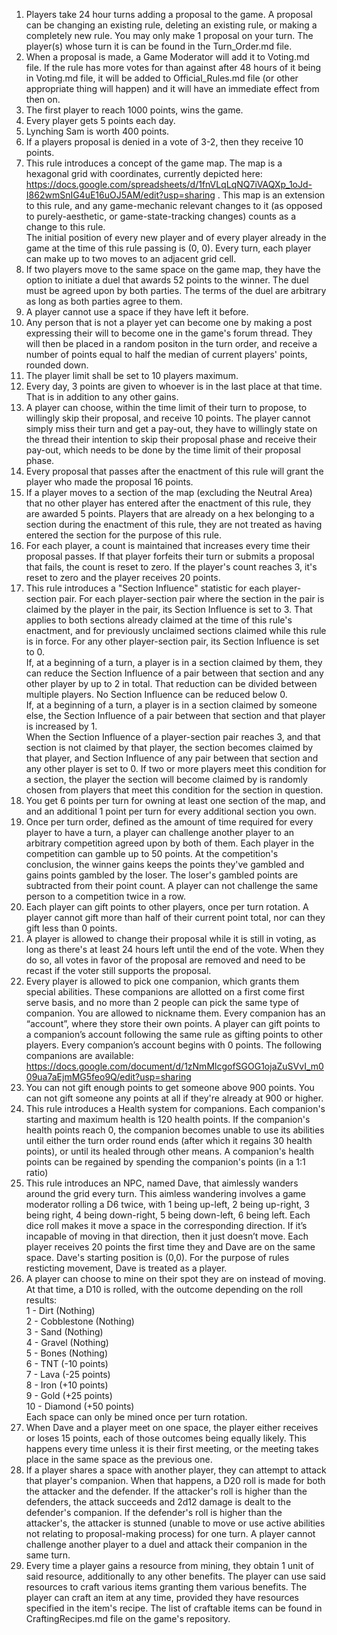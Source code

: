 1. Players take 24 hour turns adding a proposal to the game. A proposal can be changing an existing rule, deleting an existing rule, or making a completely new rule. You may only make 1 proposal on your turn. The player(s) whose turn it is can be found in the Turn_Order.md file.  
2. When a proposal is made, a Game Moderator will add it to Voting.md file. If the rule has more votes for than against after 48 hours of it being in Voting.md file, it will be added to Official_Rules.md file (or other appropriate thing will happen) and it will have an immediate effect from then on.  
3. The first player to reach 1000 points, wins the game.
4. Every player gets 5 points each day.
5. Lynching Sam is worth 400 points.
6. If a players proposal is denied in a vote of 3-2, then they receive 10 points.
7. This rule introduces a concept of the game map. The map is a hexagonal grid with coordinates, currently depicted here: https://docs.google.com/spreadsheets/d/1fnVLqLqNQ7iVAQXp_1oJd-I862wmSnIG4uE16uOJ5AM/edit?usp=sharing . This map is an extension to this rule, and any game-mechanic relevant changes to it (as opposed to purely-aesthetic, or game-state-tracking changes) counts as a change to this rule.  
 The initial position of every new player and of every player already in the game at the time of this rule passing is (0, 0). Every turn, each player can make up to two moves to an adjacent grid cell.
8. If two players move to the same space on the game map, they have the option to initiate a duel that awards 52 points to the winner. The duel must be agreed upon by both parties. The terms of the duel are arbitrary as long as both parties agree to them.
9. A player cannot use a space if they have left it before.
10. Any person that is not a player yet can become one by making a post expressing their will to become one in the game's forum thread. They will then be placed in a random positon in the turn order, and receive a number of points equal to half the median of current players' points, rounded down.
11. The player limit shall be set to 10 players maximum.
12. Every day, 3 points are given to whoever is in the last place at that time. That is in addition to any other gains.
13. A player can choose, within the time limit of their turn to propose, to willingly skip their proposal, and receive 10 points. The player cannot simply miss their turn and get a pay-out, they have to willingly state on the thread their intention to skip their proposal phase and receive their pay-out, which needs to be done by the time limit of their proposal phase.
14. Every proposal that passes after the enactment of this rule will grant the player who made the proposal 16 points.
15. If a player moves to a section of the map (excluding the Neutral Area) that no other player has entered after the enactment of this rule, they are awarded 5 points. Players that are already on a hex belonging to a section during the enactment of this rule, they are not treated as having entered the section for the purpose of this rule.
16. For each player, a count is maintained that increases every time their proposal passes. If that player forfeits their turn or submits a proposal that fails, the count is reset to zero. If the player's count reaches 3, it's reset to zero and the player receives 20 points.
17. This rule introduces a "Section Influence" statistic for each player-section pair. For each player-section pair where the section in the pair is claimed by the player in the pair, its Section Influence is set to 3. That applies to both sections already claimed at the time of this rule's enactment, and for previously unclaimed sections claimed while this rule is in force. For any other player-section pair, its Section Influence is set to 0.  
 If, at a beginning of a turn, a player is in a section claimed by them, they can reduce the Section Influence of a pair between that section and any other player by up to 2 in total. That reduction can be divided between multiple players. No Section Influence can be reduced below 0.  
 If, at a beginning of a turn, a player is in a section claimed by someone else, the Section Influence of a pair between that section and that player is increased by 1.  
 When the Section Influence of a player-section pair reaches 3, and that section is not claimed by that player, the section becomes claimed by that player, and Section Influence of any pair between that section and any other player is set to 0. If two or more players meet this condition for a section, the player the section will become claimed by is randomly chosen from players that meet this condition for the section in question.
18. You get 6 points per turn for owning at least one section of the map, and and an additional 1 point per turn for every additional section you own.
19. Once per turn order, defined as the amount of time required for every player to have a turn, a player can challenge another player to an arbitrary competition agreed upon by both of them. Each player in the competition can gamble up to 50 points. At the competition's conclusion, the winner gains keeps the points they've gambled and gains points gambled by the loser. The loser's gambled points are subtracted from their point count. A player can not challenge the same person to a competition twice in a row.
20. Each player can gift points to other players, once per turn rotation. A player cannot gift more than half of their current point total, nor can they gift less than 0 points.
21. A player is allowed to change their proposal while it is still in voting, as long as there's at least 24 hours left until the end of the vote. When they do so, all votes in favor of the proposal are removed and need to be recast if the voter still supports the proposal.
22. Every player is allowed to pick one companion, which grants them special abilities. These companions are allotted on a first come first serve basis, and no more than 2 people can pick the same type of companion. You are allowed to nickname them. Every companion has an “account”, where they store their own points. A player can gift points to a companion’s account following the same rule as gifting points to other players. Every companion’s account begins with 0 points. The following companions are available: https://docs.google.com/document/d/1zNmMlcgofSGOG1ojaZuSVvI_m009ua7aEjmMG5feo9Q/edit?usp=sharing
23. You can not gift enough points to get someone above 900 points. You can not gift someone any points at all if they're already at 900 or higher.
24. This rule introduces a Health system for companions. Each companion's starting and maximum health is 120 health points. If the companion's health points reach 0, the companion becomes unable to use its abilities until either the turn order round ends (after which it regains 30 health points), or until its healed through other means. A companion's health points can be regained by spending the companion's points (in a 1:1 ratio)
25. This rule introduces an NPC, named Dave, that aimlessly wanders around the grid every turn. This aimless wandering involves a game moderator rolling a D6 twice, with 1 being up-left, 2 being up-right, 3 being right, 4 being down-right, 5 being down-left, 6 being left. Each dice roll makes it move a space in the corresponding direction. If it’s incapable of moving in that direction, then it just doesn’t move. Each player receives 20 points the first time they and Dave are on the same space. Dave's starting position is (0,0). For the purpose of rules resticting movement, Dave is treated as a player.
26. A player can choose to mine on their spot they are on instead of moving. At that time, a D10 is rolled, with the outcome depending on the roll results:  
 1 - Dirt (Nothing)  
 2 - Cobblestone (Nothing)  
 3 - Sand (Nothing)  
 4 - Gravel (Nothing)  
 5 - Bones (Nothing)  
 6 - TNT (-10 points)  
 7 - Lava (-25 points)  
 8 - Iron (+10 points)  
 9 - Gold (+25 points)  
 10 - Diamond (+50 points)  
 Each space can only be mined once per turn rotation.
27. When Dave and a player meet on one space, the player either receives or loses 15 points, each of those outcomes being equally likely. This happens every time unless it is their first meeting, or the meeting takes place in the same space as the previous one.
28. If a player shares a space with another player, they can attempt to attack that player's companion. When that happens, a D20 roll is made for both the attacker and the defender. If the attacker's roll is higher than the defenders, the attack succeeds and 2d12 damage is dealt to the defender's companion. If the defender's roll is higher than the attacker's, the attacker is stunned (unable to move or use active abilities not relating to proposal-making process) for one turn. A player cannot challenge another player to a duel and attack their companion in the same turn.
29. Every time a player gains a resource from mining, they obtain 1 unit of said resource, additionally to any other benefits. The player can use said resources to craft various items granting them various benefits. The player can craft an item at any time, provided they have resources specified in the item's recipe. The list of craftable items can be found in CraftingRecipes.md file on the game's repository.
